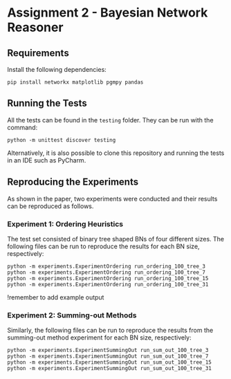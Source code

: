 # Assignment 2 - Bayesian Network Reasoner

## Requirements
Install the following dependencies:
```commandline
pip install networkx matplotlib pgmpy pandas
```

## Running the Tests
All the tests can be found in the ``testing`` folder. They can be run 
with the command:
```commandline
python -m unittest discover testing
```

Alternatively, it is also possible to clone this repository and running
the tests in an IDE such as PyCharm.

## Reproducing the Experiments
As shown in the paper, two experiments were conducted and their 
results can be reproduced as follows. 

### Experiment 1: Ordering Heuristics
The test set consisted of binary tree shaped BNs of four different sizes.
The following files can be run to reproduce the results for each
BN size, respectively:
```commandline
python -m experiments.ExperimentOrdering run_ordering_100_tree_3
python -m experiments.ExperimentOrdering run_ordering_100_tree_7
python -m experiments.ExperimentOrdering run_ordering_100_tree_15
python -m experiments.ExperimentOrdering run_ordering_100_tree_31
```
!remember to add example output

### Experiment 2: Summing-out Methods
Similarly, the following files can be run to reproduce the results
from the summing-out method experiment for each BN size, respectively:
```commandline
python -m experiments.ExperimentSummingOut run_sum_out_100_tree_3
python -m experiments.ExperimentSummingOut run_sum_out_100_tree_7
python -m experiments.ExperimentSummingOut run_sum_out_100_tree_15
python -m experiments.ExperimentSummingOut run_sum_out_100_tree_31
```